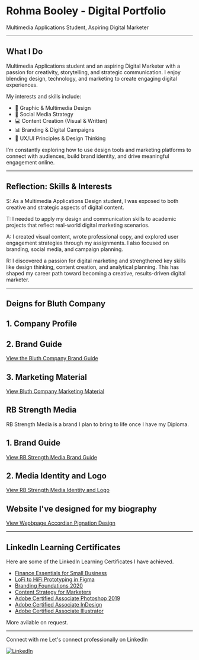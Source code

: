 # Rohma Booley - Digital Portfolio
Multimedia Applications Student, Aspiring Digital Marketer

---

## What I Do

Multimedia Applications student and an aspiring Digital Marketer with a passion for creativity, storytelling, and strategic communication. I enjoy blending design, technology, and marketing to create engaging digital experiences.

My interests and skills include:

- 🎨 Graphic & Multimedia Design
- 📱 Social Media Strategy
- 💻 Content Creation (Visual & Written)
- 📊 Branding & Digital Campaigns
- 🧠 UX/UI Principles & Design Thinking

I’m constantly exploring how to use design tools and marketing platforms to connect with audiences, build brand identity, and drive meaningful engagement online.

---

## Reflection: Skills & Interests

S: As a Multimedia Applications Design student, I was exposed to both creative and strategic aspects of digital content.

T: I needed to apply my design and communication skills to academic projects that reflect real-world digital marketing scenarios.

A: I created visual content, wrote professional copy, and explored user engagement strategies through my assignments. I also focused on branding, social media, and campaign planning.

R: I discovered a passion for digital marketing and strengthened key skills like design thinking, content creation, and analytical planning. This has shaped my career path toward becoming a creative, results-driven digital marketer.

---

## Deigns for Bluth Company
## 1. Company Profile

## 2. Brand Guide
[View the Bluth Company Brand Guide](https://github.com/rohs-b/Bluth-Company-Brand-Guide.git)

## 3. Marketing Material
[View Bluth Company Marketing Material](https://github.com/rohs-b/Bluth-Company-Marketing-Material.git)

## RB Strength Media
RB Strength Media is a brand I plan to bring to life once I have my Diploma. 
## 1. Brand Guide
[View RB Strength Media Brand Guide](https://github.com/rohs-b/RB-Strength-Media.git)
## 2. Media Identity and Logo
[View RB Strength Media Identity and Logo](https://github.com/rohs-b/RB-Strength-Media-Identity-and-Logo.git)

## Website I've designed for my biography
[View Wepbpage Accordian Pignation Design](https://github.com/rohs-b/Webpage-Accordian-Pignation-Design.git)

---

## LinkedIn Learning Certificates
Here are some of the LinkedIn Learning Certificates I have achieved.
- [Finance Essentials for Small Business](https://github.com/rohs-b/Digital-Portfolio/blob/ce72282840f4b173db687f6b4d1d826860fce9c3/CertificateOfCompletion_Finance%20Essentials%20for%20Small%20Business%20(1).pdf)
- [LoFi to HiFi Prototyping in Figma](https://github.com/rohs-b/Digital-Portfolio/blob/ce72282840f4b173db687f6b4d1d826860fce9c3/CertificateOfCompletion_LoFi%20to%20HiFi%20Prototyping%20in%20Figma.pdf)
- [Branding Foundations 2020](https://github.com/rohs-b/Digital-Portfolio/blob/ce72282840f4b173db687f6b4d1d826860fce9c3/CertificateOfCompletion_Branding%20Foundations%202020.pdf)
- [Content Strategy for Marketers](https://github.com/rohs-b/Digital-Portfolio/blob/ce72282840f4b173db687f6b4d1d826860fce9c3/CertificateOfCompletion_Content%20Strategy%20for%20Marketers%20(1).pdf)
- [Adobe Certified Associate Photoshop 2019](https://github.com/rohs-b/Digital-Portfolio/blob/c91ce39a9e074ac9f25495542398e8d23c78d06c/CertificateOfCompletion_Cert%20Prep%20Adobe%20Certified%20Associate%20%20Photoshop%202019.pdf)
- [Adobe Certified Associate InDesign](https://github.com/rohs-b/Digital-Portfolio/blob/c91ce39a9e074ac9f25495542398e8d23c78d06c/CertificateOfCompletion_Cert%20Prep%20Adobe%20Certified%20Associate%20%20InDesign.pdf)
- [Adobe Certified Associate Illustrator](https://github.com/rohs-b/Digital-Portfolio/blob/c91ce39a9e074ac9f25495542398e8d23c78d06c/CertificateOfCompletion_Cert%20Prep%20Adobe%20Certified%20Associate%20%20Illustrator%20(1).pdf)
  
More avilable on request.

---

Connect with me 
Let's connect professionally on LinkedIn

[![LinkedIn](https://img.shields.io/badge/LinkedIn-Connect-blue?logo=linkedin&style=flat-square)](https://www.linkedin.com/in/róhma-booley-69a065a4)

